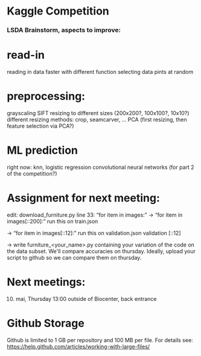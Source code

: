 # Kaggle Competition

### LSDA Brainstorm, aspects to improve:

# read-in
reading in data faster with different function
selecting data pints at random

# preprocessing:

grayscaling
SIFT
resizing to different sizes (200x200?, 100x100?, 10x10?)
different resizing methods: crop, seamcarver, …
PCA (first resizing, then feature selection via PCA?)

# ML prediction
right now: knn, logistic regression
convolutional neural networks (for part 2 of the competition?)

# Assignment for next meeting:
edit:
download_furniture.py
line 33:
“for item in images:”
-> “for item in images[::200]:”
run this on train.json

-> “for item in images[::12]:”
run this on validation.json
validation [::12]

-> write furniture_<your_name>.py containing your variation of the code on the data subset.
We'll compare accuracies on thursday. Ideally, upload your script to github so we can compare them on thursday.

# Next meetings:
10. mai, Thursday 13:00 outside of Biocenter, back entrance

# Github Storage
Github is limited to 1 GB per repository and 100 MB per file.
For details see:
https://help.github.com/articles/working-with-large-files/

